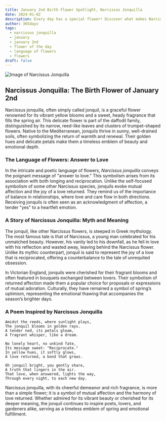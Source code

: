 ```yaml
---
title: January 2nd Birth Flower Spotlight, Narcissus Jonquilla
date: 2024-01-02
description: Every day has a special flower! Discover what makes Narcissus Jonquilla unique as today’s birth flower and its symbolic meaning.
author: 365days
tags:
  - narcissus jonquilla
  - january
  - january 2nd
  - flower of the day
  - language of flowers
  - flowers
draft: false
---
```



![Image of Narcissus Jonquilla](https://cdn.pixabay.com/photo/2022/04/02/12/29/wild-daffodils-7106921_640.jpg#center)


## Narcissus Jonquilla: The Birth Flower of January 2nd

Narcissus jonquilla, often simply called jonquil, is a graceful flower renowned for its vibrant yellow blooms and a sweet, heady fragrance that fills the spring air. This delicate flower is part of the daffodil family, distinguished by its narrow, reed-like leaves and clusters of trumpet-shaped flowers. Native to the Mediterranean, jonquils thrive in sunny, well-drained soils, often symbolizing the return of warmth and renewal. Their golden hues and delicate petals make them a timeless emblem of beauty and emotional depth.

### The Language of Flowers: Answer to Love

In the intricate and poetic language of flowers, _Narcissus jonquilla_ conveys the poignant message of "answer to love." This symbolism arises from its association with both longing and reciprocation. Unlike the self-focused symbolism of some other Narcissus species, jonquils evoke mutual affection and the joy of a love returned. They remind us of the importance of balance in relationships, where love and care flow in both directions. Receiving jonquils is often seen as an acknowledgment of affection, a tender "yes" to a heartfelt emotion.

### A Story of Narcissus Jonquilla: Myth and Meaning

The jonquil, like other Narcissus flowers, is steeped in Greek mythology. The most famous tale is that of Narcissus, a young man celebrated for his unmatched beauty. However, his vanity led to his downfall, as he fell in love with his reflection and wasted away, leaving behind the Narcissus flower. Unlike its mythic counterpart, jonquil is said to represent the joy of a love that is reciprocated, offering a counterbalance to the tale of unrequited obsession.

In Victorian England, jonquils were cherished for their fragrant blooms and often featured in bouquets exchanged between lovers. Their symbolism of returned affection made them a popular choice for proposals or expressions of mutual adoration. Culturally, they have remained a symbol of spring’s optimism, representing the emotional thawing that accompanies the season’s brighter days.

### A Poem Inspired by Narcissus Jonquilla

```
Amidst the reeds, where sunlight plays,  
The jonquil blooms in golden rays.  
A tender nod, its petals gleam,  
A fragrant whisper, like a dream.  

No lonely heart, no unkind fate,  
Its message sweet: "Reciprocate."  
In yellow hues, it softly glows,  
A love returned, a bond that grows.  

Oh jonquil bright, you gently share,  
A truth that lingers in the air.  
That love, when answered, lights the way,  
Through every night, to each new day.  
```

Narcissus jonquilla, with its cheerful demeanor and rich fragrance, is more than a simple flower; it is a symbol of mutual affection and the harmony of love returned. Whether admired for its vibrant beauty or cherished for its deeper meaning, the jonquil continues to inspire poets, lovers, and gardeners alike, serving as a timeless emblem of spring and emotional fulfillment.
